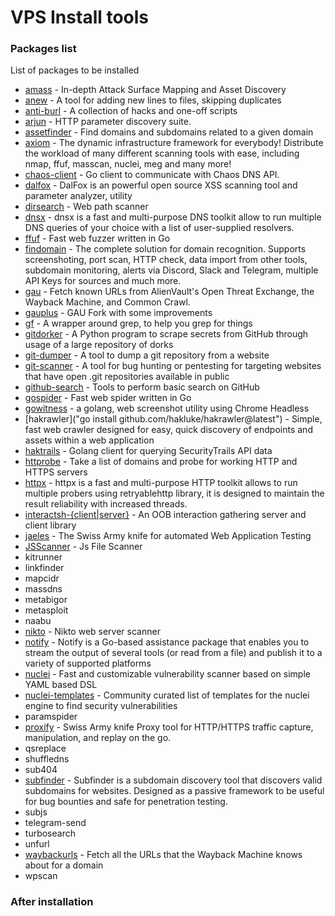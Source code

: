 # VPS Install tools

### Packages list
List of packages to be installed

- [amass]("https://github.com/OWASP/Amass") - In-depth Attack Surface Mapping and Asset Discovery
- [anew]("https://github.com/tomnomnom/anew") - A tool for adding new lines to files, skipping duplicates
- [anti-burl]("https://github.com/tomnomnom/hacks/tree/master/anti-burl") - A collection of hacks and one-off scripts
- [arjun]("https://github.com/s0md3v/Arjun") - HTTP parameter discovery suite. 
- [assetfinder]("https://github.com/tomnomnom/assetfinder") - Find domains and subdomains related to a given domain
- [axiom]("https://github.com/pry0cc/axiom") - The dynamic infrastructure framework for everybody! Distribute the workload of many different scanning tools with ease, including nmap, ffuf, masscan, nuclei, meg and many more!
- [chaos-client]("https://github.com/projectdiscovery/chaos-client") - Go client to communicate with Chaos DNS API.
- [dalfox]("https://github.com/hahwul/dalfox") - DalFox is an powerful open source XSS scanning tool and parameter analyzer, utility
- [dirsearch]("https://github.com/maurosoria/dirsearch") - Web path scanner
- [dnsx]("https://github.com/projectdiscovery/dnsx") - dnsx is a fast and multi-purpose DNS toolkit allow to run multiple DNS queries of your choice with a list of user-supplied resolvers.
- [ffuf]("https://github.com/ffuf/ffuf") - Fast web fuzzer written in Go
- [findomain]("https://github.com/Findomain/Findomain") - The complete solution for domain recognition. Supports screenshoting, port scan, HTTP check, data import from other tools, subdomain monitoring, alerts via Discord, Slack and Telegram, multiple API Keys for sources and much more.
- [gau]("https://github.com/lc/gau") - Fetch known URLs from AlienVault's Open Threat Exchange, the Wayback Machine, and Common Crawl.
- [gauplus]("https://github.com/bp0lr/gauplus") - GAU Fork with some improvements
- [gf]("https://github.com/tomnomnom/gf") - A wrapper around grep, to help you grep for things
- [gitdorker]("https://github.com/obheda12/GitDorker") - A Python program to scrape secrets from GitHub through usage of a large repository of dorks
- [git-dumper]("https://github.com/arthaud/git-dumper") - A tool to dump a git repository from a website
- [git-scanner]("https://github.com/HightechSec/git-scanner") - A tool for bug hunting or pentesting for targeting websites that have open .git repositories available in public
- [github-search]("https://github.com/gwen001/github-search") - Tools to perform basic search on GitHub
- [gospider]("https://github.com/jaeles-project/gospider") - Fast web spider written in Go
- [gowitness]("https://github.com/sensepost/gowitness") - a golang, web screenshot utility using Chrome Headless
- [hakrawler]("go install github.com/hakluke/hakrawler@latest") - Simple, fast web crawler designed for easy, quick discovery of endpoints and assets within a web application
- [haktrails]("https://github.com/hakluke/haktrails") - Golang client for querying SecurityTrails API data
- [httprobe]("https://github.com/tomnomnom/httprobe") - Take a list of domains and probe for working HTTP and HTTPS servers
- [httpx]("https://github.com/projectdiscovery/httpx") - httpx is a fast and multi-purpose HTTP toolkit allows to run multiple probers using retryablehttp library, it is designed to maintain the result reliability with increased threads.
- [interactsh-{client|server}]("https://github.com/projectdiscovery/interactsh") - An OOB interaction gathering server and client library
- [jaeles]("https://github.com/jaeles-project/jaeles") - The Swiss Army knife for automated Web Application Testing
- [JSScanner]("https://github.com/0x240x23elu/JSScanner") - Js File Scanner
- kitrunner
- linkfinder
- mapcidr
- massdns
- metabigor
- metasploit
- naabu
- [nikto]("https://github.com/sullo/nikto") - Nikto web server scanner
- [notify]("https://github.com/projectdiscovery/notify") - Notify is a Go-based assistance package that enables you to stream the output of several tools (or read from a file) and publish it to a variety of supported platforms
- [nuclei]("https://github.com/projectdiscovery/nuclei") - Fast and customizable vulnerability scanner based on simple YAML based DSL
- [nuclei-templates]("https://github.com/projectdiscovery/nuclei-templates") - Community curated list of templates for the nuclei engine to find security vulnerabilities
- paramspider
- [proxify]("https://github.com/projectdiscovery/proxify") - Swiss Army knife Proxy tool for HTTP/HTTPS traffic capture, manipulation, and replay on the go.
- qsreplace
- shuffledns
- sub404
- [subfinder]("https://github.com/projectdiscovery/subfinder") - Subfinder is a subdomain discovery tool that discovers valid subdomains for websites. Designed as a passive framework to be useful for bug bounties and safe for penetration testing.
- subjs
- telegram-send
- turbosearch
- unfurl
- [waybackurls]("https://github.com/tomnomnom/waybackurls") - Fetch all the URLs that the Wayback Machine knows about for a domain
- wpscan

### After installation
